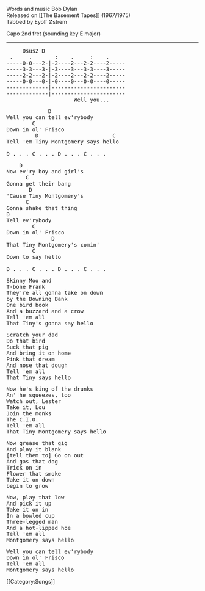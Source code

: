 Words and music Bob Dylan<br>
Released on [[The Basement Tapes]] (1967/1975)<br>
Tabbed by Eyolf Østrem

Capo 2nd fret (sounding key E major)

----
<pre class="tab">
     Dsus2 D
 .     .       :    .     :    .
-----0-0---2-|-2----2---2-2----2-----
-----3-3---3-|-3----3---3-3----3-----
-----2-2---2-|-2----2---2-2----2-----
-----0-0---0-|-0----0---0-0----0-----
-------------|-----------------------
-------------|-----------------------
                     Well you...
</pre>
<pre class="verse">
             D
Well you can tell ev'rybody
        C
Down in ol' Frisco
         D                       C
Tell 'em Tiny Montgomery says hello

D . . . C . . . D . . . C . . .
</pre>

<pre class="verse">
    D
Now ev'ry boy and girl's
      C
Gonna get their bang
       D
'Cause Tiny Montgomery's
      C
Gonna shake that thing
D
Tell ev'rybody
        C
Down in ol' Frisco
              D
That Tiny Montgomery's comin'
        C
Down to say hello

D . . . C . . . D . . . C . . .
</pre>

<pre class="verse">
Skinny Moo and
T-bone Frank
They're all gonna take on down
by the Bowning Bank
One bird book
And a buzzard and a crow
Tell 'em all
That Tiny's gonna say hello
</pre>

<pre class="verse">
Scratch your dad
Do that bird
Suck that pig
And bring it on home
Pink that dream
And nose that dough
Tell 'em all
That Tiny says hello
</pre>

<pre class="verse">
Now he's king of the drunks
An' he squeezes, too
Watch out, Lester
Take it, Lou
Join the monks
The C.I.O.
Tell 'em all
That Tiny Montgomery says hello
</pre>

<pre class="verse">
Now grease that gig
And play it blank
[tell them to] Go on out
And gas that dog
Trick on in
Flower that smoke
Take it on down
begin to grow
</pre>

<pre class="verse">
Now, play that low
And pick it up
Take it on in
In a bowled cup
Three-legged man
And a hot-lipped hoe
Tell 'em all
Montgomery says hello
</pre>

<pre class="verse">
Well you can tell ev'rybody
Down in ol' Frisco
Tell 'em all
Montgomery says hello
</pre>

[[Category:Songs]]